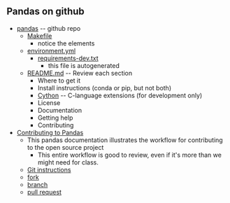 
## Pandas on github

* [pandas](https://github.com/pandas-dev/pandas) -- github repo
  * [Makefile](https://github.com/pandas-dev/pandas/blob/main/Makefile)
    * notice the elements
  * [environment.yml](https://github.com/pandas-dev/pandas/blob/main/environment.yml) 
    * [requirements-dev.txt](https://github.com/pandas-dev/pandas/blob/main/requirements-dev.txt)
      * this file is autogenerated
  * [README.md](https://github.com/pandas-dev/pandas#readme) -- Review each section
    * Where to get it
    * Install instructions (conda or pip, but not both)
    * [Cython](https://cython.org/) -- C-language extensions (for development only)
    * License
    * Documentation
    * Getting help
    * Contributing
* [Contributing to Pandas](https://pandas.pydata.org/docs/dev/development/contributing.html)
  * This pandas documentation illustrates the workflow for contributing to the open source project
    * This entire workflow is good to review, even if it's more than we might need for class.
  * [Git instructions](https://pandas.pydata.org/docs/dev/development/contributing.html#getting-started-with-git)
  * [fork](https://pandas.pydata.org/docs/dev/development/contributing.html#forking)
  * [branch](https://pandas.pydata.org/docs/dev/development/contributing.html#creating-a-branch)
  * [pull request](https://pandas.pydata.org/docs/dev/development/contributing.html#finally-make-the-pull-request)

